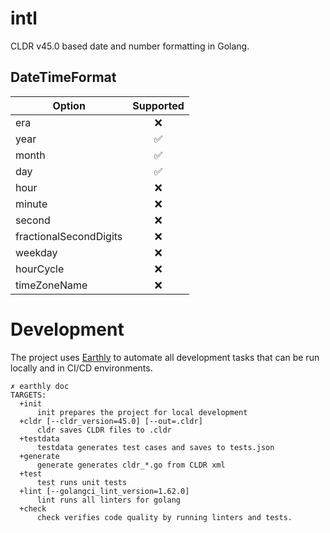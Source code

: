 # intl

CLDR v45.0 based date and number formatting in Golang.

## DateTimeFormat

| Option                 | Supported |
| ---------------------- | :-------: |
| era                    |    ❌     |
| year                   |    ✅︎    |
| month                  |    ✅︎    |
| day                    |    ✅︎    |
| hour                   |    ❌     |
| minute                 |    ❌     |
| second                 |    ❌     |
| fractionalSecondDigits |    ❌     |
| weekday                |    ❌     |
| hourCycle              |    ❌     |
| timeZoneName           |    ❌     |

# Development

The project uses [Earthly](https://earthly.dev) to automate all development tasks that can be run locally and in CI/CD environments.

```shell
✗ earthly doc
TARGETS:
  +init
      init prepares the project for local development
  +cldr [--cldr_version=45.0] [--out=.cldr]
      cldr saves CLDR files to .cldr
  +testdata
      testdata generates test cases and saves to tests.json
  +generate
      generate generates cldr_*.go from CLDR xml
  +test
      test runs unit tests
  +lint [--golangci_lint_version=1.62.0]
      lint runs all linters for golang
  +check
      check verifies code quality by running linters and tests.
```
